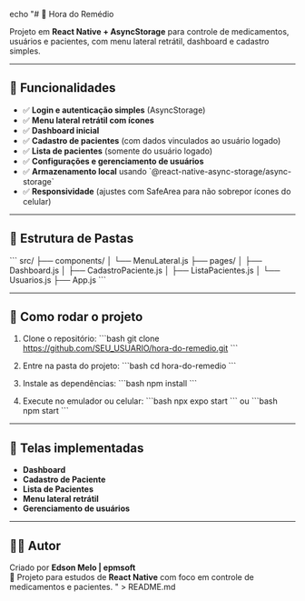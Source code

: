 echo "# 💊 Hora do Remédio

Projeto em **React Native + AsyncStorage** para controle de medicamentos, usuários e pacientes, com menu lateral retrátil, dashboard e cadastro simples.

---

## 📌 Funcionalidades

- ✅ **Login e autenticação simples** (AsyncStorage)
- ✅ **Menu lateral retrátil com ícones**
- ✅ **Dashboard inicial**
- ✅ **Cadastro de pacientes** (com dados vinculados ao usuário logado)
- ✅ **Lista de pacientes** (somente do usuário logado)
- ✅ **Configurações e gerenciamento de usuários**
- ✅ **Armazenamento local** usando \`@react-native-async-storage/async-storage\`
- ✅ **Responsividade** (ajustes com SafeArea para não sobrepor ícones do celular)

---

## 📂 Estrutura de Pastas

\`\`\`
src/
 ├── components/
 │    └── MenuLateral.js
 ├── pages/
 │    ├── Dashboard.js
 │    ├── CadastroPaciente.js
 │    ├── ListaPacientes.js
 │    └── Usuarios.js
 ├── App.js
\`\`\`

---

## 🚀 Como rodar o projeto

1. Clone o repositório:
   \`\`\`bash
   git clone https://github.com/SEU_USUARIO/hora-do-remedio.git
   \`\`\`

2. Entre na pasta do projeto:
   \`\`\`bash
   cd hora-do-remedio
   \`\`\`

3. Instale as dependências:
   \`\`\`bash
   npm install
   \`\`\`

4. Execute no emulador ou celular:
   \`\`\`bash
   npx expo start
   \`\`\`
   ou
   \`\`\`bash
   npm start
   \`\`\`

---

## 📸 Telas implementadas

- **Dashboard**
- **Cadastro de Paciente**
- **Lista de Pacientes**
- **Menu lateral retrátil**
- **Gerenciamento de usuários**

---

## 👨‍💻 Autor

Criado por **Edson Melo | epmsoft**  
📌 Projeto para estudos de **React Native** com foco em controle de medicamentos e pacientes.
" > README.md